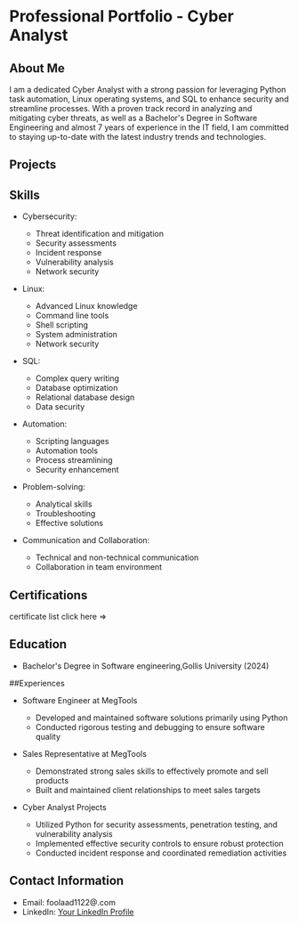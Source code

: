# Professional Portfolio - Cyber Analyst

## About Me
I am a dedicated Cyber Analyst with a strong passion for leveraging Python task automation, Linux operating systems, and SQL to enhance security and streamline processes. With a proven track record in analyzing and mitigating cyber threats, as well as a Bachelor's Degree in Software Engineering and almost 7 years of experience in the IT field, I am committed to staying up-to-date with the latest industry trends and technologies.
## Projects


## Skills

- Cybersecurity:
  - Threat identification and mitigation
  - Security assessments
  - Incident response
  - Vulnerability analysis
  - Network security

- Linux:
  - Advanced Linux knowledge
  - Command line tools
  - Shell scripting
  - System administration
  - Network security

- SQL:
  - Complex query writing
  - Database optimization
  - Relational database design
  - Data security

- Automation:
  - Scripting languages
  - Automation tools
  - Process streamlining
  - Security enhancement

- Problem-solving:
  - Analytical skills
  - Troubleshooting
  - Effective solutions

- Communication and Collaboration:
  - Technical and non-technical communication
  - Collaboration in team environment

## Certifications
certificate list click here =>

## Education
- Bachelor's Degree in Software engineering,Gollis University  (2024)

##Experiences

- Software Engineer at MegTools
  - Developed and maintained software solutions primarily using Python
  - Conducted rigorous testing and debugging to ensure software quality

- Sales Representative at MegTools
  - Demonstrated strong sales skills to effectively promote and sell products
  - Built and maintained client relationships to meet sales targets

- Cyber Analyst Projects
  - Utilized Python for security assessments, penetration testing, and vulnerability analysis
  - Implemented effective security controls to ensure robust protection
  - Conducted incident response and coordinated remediation activities

## Contact Information
- Email: foolaad1122@.com
- LinkedIn: [Your LinkedIn Profile](https://www.linkedin.com/in/your-profile)
